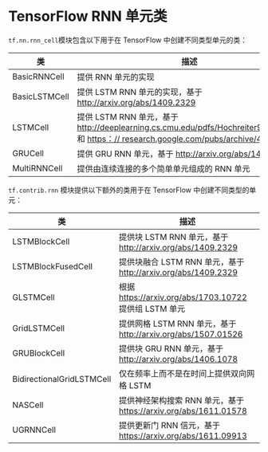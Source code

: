 # TensorFlow RNN 单元类

`tf.nn.rnn_cell`模块包含以下用于在 TensorFlow 中创建不同类型单元的类：

| **类** | **描述** |
| --- | --- |
| BasicRNNCell | 提供 RNN 单元的实现 |
| BasicLSTMCell | 提供 LSTM RNN 单元的实现，基于 <http://arxiv.org/abs/1409.2329> |
| LSTMCell | 提供  LSTM RNN 单元，基于 <http://deeplearning.cs.cmu.edu/pdfs/Hochreiter97_lstm.pdf> 和 [https：// research.google.com/pubs/archive/43905.pdf](https://research.google.com/pubs/archive/43905.pdf) |
| GRUCell | 提供  GRU RNN 单元，基于 <http://arxiv.org/abs/1406.1078> |
| MultiRNNCell | 提供由连续连接的多个简单单元组成的  RNN 单元 |

`tf.contrib.rnn` 模块提供以下额外的类用于在 TensorFlow 中创建不同类型的单元：

| **类** | **描述** |
| --- | --- |
| LSTMBlockCell | 提供块 LSTM RNN 单元，基于 <http://arxiv.org/abs/1409.2329> |
| LSTMBlockFusedCell | 提供块融合 LSTM RNN 单元，基于 <http://arxiv.org/abs/1409.2329> |
| GLSTMCell | 根据 <https://arxiv.org/abs/1703.10722> 提供组 LSTM 单元 |
| GridLSTMCell | 提供网格 LSTM RNN 单元，基于 <http://arxiv.org/abs/1507.01526> |
| GRUBlockCell | 提供块 GRU RNN 单元，基于 <http://arxiv.org/abs/1406.1078> |
| BidirectionalGridLSTMCell | 仅在频率上而不是在时间上提供双向网格 LSTM |
| NASCell | 提供神经架构搜索 RNN 单元，基于 <https://arxiv.org/abs/1611.01578> |
| UGRNNCell | 提供更新门 RNN 信元，基于 <https://arxiv.org/abs/1611.09913> |